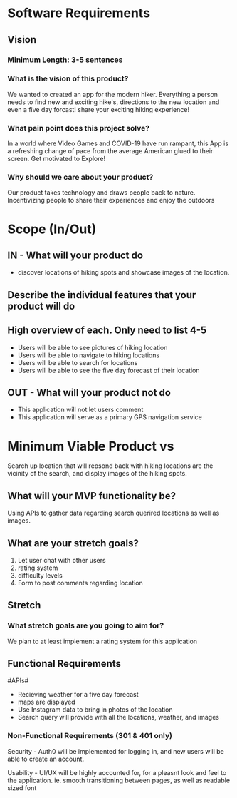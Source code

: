 # Software Requirements

## Vision

### Minimum Length: 3-5 sentences

### What is the vision of this product?

We wanted to created an app for the modern hiker.  Everything a person needs to find new and exciting hike's, directions to the new location and even a five day forcast!  share your exciting hiking experience!

### What pain point does this project solve?

In a world where Video Games and COVID-19 have run rampant, this App is a refreshing change of pace from the average American glued to their screen.  Get motivated to Explore!

### Why should we care about your product?

Our product takes technology and draws people back to nature.  Incentivizing people to share their experiences and enjoy the outdoors

# Scope (In/Out)

## IN - What will your product do

* discover locations of hiking spots and showcase images of the location.

## Describe the individual features that your product will do

## High overview of each. Only need to list 4-5

* Users will be able to see pictures of hiking location
* Users will  be able to navigate to hiking locations
* Users will be able to search for locations
* Users will be able to see the five day forecast of their location

## OUT - What will your product not do

* This application will not let users comment
* This application will serve as a primary GPS navigation service

# Minimum Viable Product vs

Search up location that will repsond back with hiking locations are the vicinity of the search, and display images of the hiking spots.

## What will your MVP functionality be?

Using APIs to gather data regarding search querired locations as well as images.

## What are your stretch goals?

1. Let user chat with other users
2. rating system
3. difficulty levels
4. Form to post comments regarding location

## Stretch

### What stretch goals are you going to aim for?

We plan to at least implement a rating system for this application

## Functional Requirements

#APIs#

* Recieving weather for a five day forecast
* maps are displayed
* Use Instagram data to bring in photos of the location
* Search query will provide with all the locations, weather, and images

### Non-Functional Requirements (301 & 401 only)

Security - Auth0 will be implemented for logging in, and new users will be able to create an account.

Usability - UI/UX will be highly accounted for, for a pleasnt look and feel to the application. ie. smooth transitioning between pages, as well as readable sized font
